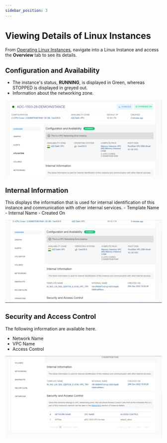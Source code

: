 ```yaml
---
sidebar_position: 3
---
```

# Viewing Details of Linux Instances

From [Operating Linux Instances](AboutLinuxInstances.md), navigate into a Linux Instance and access the **Overview** tab to see its details.

## Configuration and Availability

- The instance's status, **RUNNING**, is displayed in Green, whereas STOPPED is displayed in greyed out.
- Information about the networking zone.

![Viewing Details of Linux Instances](img/ViewingDetailsofLinuxInstances1.png)

## Internal Information
This displays the information that is used for internal identification of this instance and communication with other internal services.
    - Template Name
    -  Internal Name
    - Created On

![Viewing Details of Linux Instances](img/ViewingDetailsofLinuxInstances2.png)

## Security and Access Control
The following information are available here.

- Network Name
- VPC Name
- Access Control

![Viewing Details of Linux Instances](img/ViewingDetailsofLinuxInstances3.png)